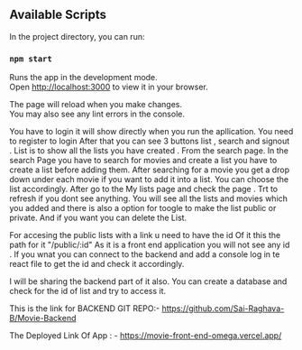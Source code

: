 
## Available Scripts

In the project directory, you can run:

### `npm start`

Runs the app in the development mode.\
Open [http://localhost:3000](http://localhost:3000) to view it in your browser.

The page will reload when you make changes.\
You may also see any lint errors in the console.


You have to login it will show directly when you run the apllication. You need to register to login
After that  you can see 3 buttons list , search and signout .
List is to show all the lists you have created . From the search page.
In the search Page you have to search for movies and create a list you have to create a list before adding them.
After searching for a movie you get a drop down under each movie if you want to add it into a list. You can choose the list accordingly.
After go to the My lists page and check the page . Trt to refresh if you dont see anything.
You will see all the lists and movies which you added and there is also a option for toogle to make the list public or private.
And if you want you can delete the List.

For accesing the public lists with a link u need to have the id  Of it  this the path for it "/public/:id"   As it is a front end application you will not see any id . If you wnat you can connect to the backend and add a console log in te react file to get the id and check it accordingly.

I will be sharing the backend part of it also. You can create a database and check for the id of list and try to access it.


This is the link for BACKEND GIT REPO:-      https://github.com/Sai-Raghava-B/Movie-Backend

The Deployed Link Of App : - https://movie-front-end-omega.vercel.app/